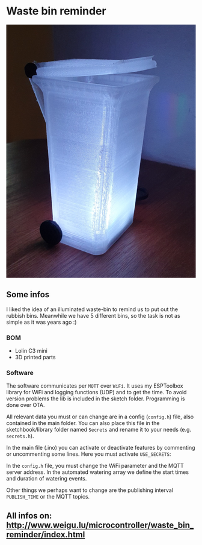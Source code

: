 # Waste bin reminder

![waste bin reminder](png/waste_bin_600_v.png "waste bin reminder")

## Some infos

I liked the idea of an illuminated waste-bin to remind us to put out the rubbish bins. Meanwhile we have 5 different bins, so the task is not as simple as it was years ago :)

### BOM

- Lolin C3 mini
- 3D printed parts

### Software

The software communicates per `MQTT` over `WiFi`. It uses my ESPToolbox library for WiFi and logging functions (UDP) and to get the time. To avoid version problems the lib is included in the sketch folder. Programming is done over OTA.

All relevant data you must or can change are in a config (`config.h`) file, also contained in the main folder. You can also place this file in the sketchbook/library folder named `Secrets` and rename it to your needs (e.g. `secrets.h`).

In the main file (.ino) you can activate or deactivate features by commenting or uncommenting some lines. Here you must activate `USE_SECRETS`:

In the `config.h` file, you must change the WiFi parameter and the MQTT server address. In the automated watering array we define the start times and duration of watering events.

Other things we perhaps want to change are the publishing interval `PUBLISH_TIME` or the MQTT topics.

## All infos on: <http://www.weigu.lu/microcontroller/waste_bin_reminder/index.html>
